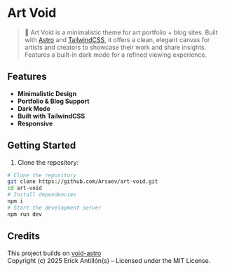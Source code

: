 
# Art Void

> 🎨 Art Void is a minimalistic theme for art portfolio + blog sites. Built with [Astro](https://astro.build/) and [TailwindCSS](https://tailwindcss.com/), it offers a clean, elegant canvas for artists and creators to showcase their work and share insights. Features a built-in dark mode for a refined viewing experience.


## Features

- **Minimalistic Design**
- **Portfolio & Blog Support**
- **Dark Mode**
- **Built with TailwindCSS**
- **Responsive**



## Getting Started

1. Clone the repository:
```bash
# Clone the repository
git clone https://github.com/Arsaev/art-void.git
cd art-void
# Install dependencies
npm i
# Start the development server
npm run dev
```

## Credits
This project builds on [void-astro](https://github.com/eAntillon/void-astro)  
Copyright (c) 2025 Erick Antillón(s) – Licensed under the MIT License.

